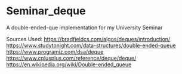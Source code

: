 # Seminar_deque
A double-ended-que implementation for my University Seminar

Sources Used:
https://bradfieldcs.com/algos/deques/introduction/
https://www.studytonight.com/data-structures/double-ended-queue
https://www.programiz.com/dsa/deque
https://www.cplusplus.com/reference/deque/deque/
https://en.wikipedia.org/wiki/Double-ended_queue